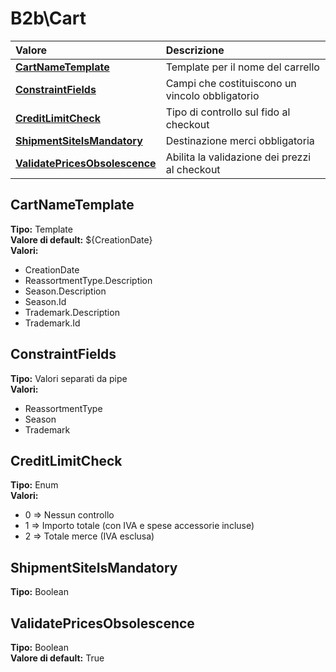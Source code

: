 # B2b\Cart

| Valore | Descrizione |
| :--- | :--- |
| [**CartNameTemplate**](b2bcart.md#cartnametemplate) | Template per il nome del carrello |
| [**ConstraintFields**](b2bcart.md#constraintfields) | Campi che costituiscono un vincolo obbligatorio |
| [**CreditLimitCheck**](b2bcart.md#creditlimitcheck) | Tipo di controllo sul fido al checkout |
| [**ShipmentSiteIsMandatory**](b2bcart.md#shipmentsiteismandatory) | Destinazione merci obbligatoria |
| [**ValidatePricesObsolescence**](b2bcart.md#validatepricesobsolescence) | Abilita la validazione dei prezzi al checkout |

## CartNameTemplate

**Tipo:** Template  
**Valore di default:** ${CreationDate}  
**Valori:**

* CreationDate
* ReassortmentType.Description
* Season.Description
* Season.Id
* Trademark.Description
* Trademark.Id

## ConstraintFields

**Tipo:** Valori separati da pipe  
**Valori:**

* ReassortmentType
* Season
* Trademark

## CreditLimitCheck

**Tipo:** Enum  
**Valori:**

* 0 =&gt; Nessun controllo
* 1 =&gt; Importo totale \(con IVA e spese accessorie incluse\)
* 2 =&gt; Totale merce \(IVA esclusa\)

## ShipmentSiteIsMandatory

**Tipo:** Boolean

## ValidatePricesObsolescence

**Tipo:** Boolean  
**Valore di default:** True

